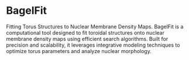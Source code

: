 # BagelFit
Fitting Torus Structures to Nuclear Membrane Density Maps.  BagelFit is a computational tool designed to fit toroidal structures onto nuclear membrane density maps using efficient search algorithms. Built for precision and scalability, it leverages integrative modeling techniques to optimize torus parameters and analyze nuclear morphology.
